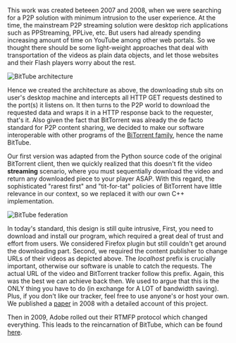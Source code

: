 This work was created beteeen 2007 and 2008, when we were searching for a P2P solution with minimum intrusion to the 
user experience. At the time, the mainstream P2P streaming solution were desktop rich applications such as PPStreaming,
PPLive, etc. But users had already spending increasing amount of time on YouTube among other web portals. So we thought
there should be some light-weight approaches that deal with transportation of the videos as plain data objects, and 
let those websites and their Flash players worry about the rest.

![BitTube architecture](https://github.com/downloads/yicui/BitTube/architecture.jpg)

Hence we created the architecture as above, the downloading stub sits on user's desktop machine and intercepts all
HTTP GET requests destined to the port(s) it listens on. It then turns to the P2P world to download the requested data
and wraps it in a HTTP response back to the requester, that's it. Also given the fact that BitTorrent was already the
de facto standard for P2P content sharing, we decided to make our software interoperable with other programs of the
[BiTorrent family](http://en.wikipedia.org/wiki/Comparison_of_BitTorrent_software), hence the name BitTube. 

Our first version was adapted from the Python source code of the original BitTorrent client, then we quickly realized
that this doesn't fit the video **streaming** scenario, where you must sequentially download the video and return 
any downloaded piece to your player ASAP. With this regard, the sophisticated "rarest first" and "tit-for-tat" policies
of BitTorrent have little relevance in our context, so we replaced it with our own C++ implementation.

![BitTube federation](https://github.com/downloads/yicui/BitTube/federation.jpg)

In today's standard, this design is still quite intrusive, First, you need to download and install our program, which 
required a great deal of trust and effort from users. We considered Firefox plugin but still couldn't get around the 
downloading part. Second, we required the content publisher to change URLs of their videos as depicted above. 
The *localhost* prefix is crucially important, otherwise our software is unable to catch the requests. The actual
URL of the video and BitTorrent tracker follow this prefix. Again, this was the best we can achieve back then. 
We used to argue that this is the ONLY thing you have to do (in exchange for A LOT of bandwidth saving).
Plus, if you don't like our tracker, feel free to use anyone's or host your own. We published a 
[paper](https://www.researchgate.net/publication/221558644_BitTube_Case_Study_of_a_Web-Based_Peer-Assisted_Video-on-Demand_System)
in 2008 with a detailed account of this project.

Then in 2009, Adobe rolled out their RTMFP protocol which changed everything. This leads to the reincarnation of BitTube,
which can be found [here](https://github.com/yicui/BitTube-live).